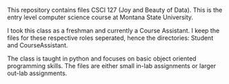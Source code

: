This repository contains files CSCI 127 (Joy and Beauty of Data). This is the entry level computer science course at Montana State University.

I took this class as a freshman and currently a Course Assistant. I keep the files for these respective roles seperated, hence the directories: Student and CourseAssistant.

The class is taught in python and focuses on basic object oriented programming skills. The files are either small in-lab assignments or larger out-lab assignments.
